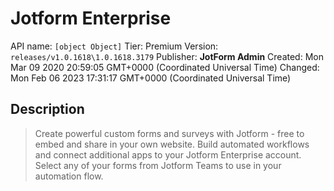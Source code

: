# Jotform Enterprise
API name: `[object Object]`
Tier: Premium
Version: `releases/v1.0.1618\1.0.1618.3179`
Publisher: **JotForm Admin**
Created: Mon Mar 09 2020 20:59:05 GMT+0000 (Coordinated Universal Time)
Changed: Mon Feb 06 2023 17:31:17 GMT+0000 (Coordinated Universal Time)

## Description
> Create powerful custom forms and surveys with Jotform - free to embed and share in your own website. Build automated workflows and connect additional apps to your Jotform Enterprise account. Select any of your forms from Jotform Teams to use in your automation flow.
